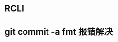 # RCLI

<!-- # https://www.freecodecamp.org/chinese/news/how-to-open-visual-studio-code-from-your-terminal/
学习项目地址: https://github.com/tyr-rust-bootcamp

# git commit -a denny 报错解决
# https://github.com/EmbarkStudios/cargo-deny/issues/641
# 1、clear the allow scope in deny.toml
# 2、run cargo deny check, it will fail.
# 3、fill licenses in the allow scope again.
# 4、it works. -->


# git commit -a fmt 报错解决
